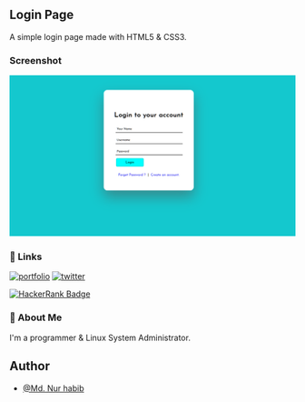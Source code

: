 
## Login Page

A simple login page made with HTML5 & CSS3.


### Screenshot

![App Screenshot](./screenshort.png)

### 🔗 Links
[![portfolio](https://img.shields.io/badge/my_portfolio-000?style=for-the-badge&logo=ko-fi&logoColor=white)](https://thenurhabib.github.io/i/)
[![twitter](https://img.shields.io/badge/twitter-1DA1F2?style=for-the-badge&logo=twitter&logoColor=white)](https://twitter.com/mdnurhabib12)

[![HackerRank Badge](https://img.shields.io/badge/-Hackerrank-2EC866?style=for-the-badge&logo=HackerRank&logoColor=whitelogo=twitter&logoColor=white&link=https://hackerRank.com/thenurhabib)](https://hackerrank.com/thenurhabib)


### 🚀 About Me
I'm a programmer & Linux System Administrator.




## Author

- [@Md. Nur habib](https://www.github.com/thenurhabib)

